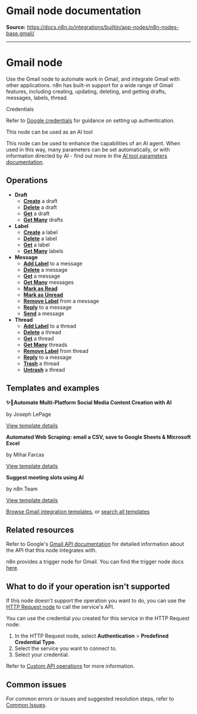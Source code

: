 # Gmail node documentation

**Source:** https://docs.n8n.io/integrations/builtin/app-nodes/n8n-nodes-base.gmail/

---

# Gmail node

Use the Gmail node to automate work in Gmail, and integrate Gmail with other applications. n8n has built-in support for a wide range of Gmail features, including creating, updating, deleting, and getting drafts, messages, labels, thread.

Credentials

Refer to [Google credentials](../../credentials/google/) for guidance on setting up authentication.

This node can be used as an AI tool

This node can be used to enhance the capabilities of an AI agent. When used in this way, many parameters can be set automatically, or with information directed by AI - find out more in the [AI tool parameters documentation](../../../../advanced-ai/examples/using-the-fromai-function/).

## Operations

- **Draft**
  - [**Create**](draft-operations/#create-a-draft) a draft
  - [**Delete**](draft-operations/#delete-a-draft) a draft
  - [**Get**](draft-operations/#get-a-draft) a draft
  - [**Get Many**](draft-operations/#get-many-drafts) drafts
- **Label**
  - [**Create**](label-operations/#create-a-label) a label
  - [**Delete**](label-operations/#delete-a-label) a label
  - [**Get**](label-operations/#get-a-label) a label
  - [**Get Many**](label-operations/#get-many-labels) labels
- **Message**
  - [**Add Label**](message-operations/#add-label-to-a-message) to a message
  - [**Delete**](message-operations/#delete-a-message) a message
  - [**Get**](message-operations/#get-a-message) a message
  - [**Get Many**](message-operations/#get-many-messages) messages
  - [**Mark as Read**](message-operations/#mark-as-read)
  - [**Mark as Unread**](message-operations/#mark-as-unread)
  - [**Remove Label**](message-operations/#remove-label-from-a-message) from a message
  - [**Reply**](message-operations/#reply-to-a-message) to a message
  - [**Send**](message-operations/#send-a-message) a message
- **Thread**
  - [**Add Label**](thread-operations/#add-label-to-a-thread) to a thread
  - [**Delete**](thread-operations/#delete-a-thread) a thread
  - [**Get**](thread-operations/#get-a-thread) a thread
  - [**Get Many**](thread-operations/#get-many-threads) threads
  - [**Remove Label**](thread-operations/#remove-label-from-a-thread) from thread
  - [**Reply**](thread-operations/#reply-to-a-message) to a message
  - [**Trash**](thread-operations/#trash-a-thread) a thread
  - [**Untrash**](thread-operations/#untrash-a-thread) a thread

## Templates and examples

**✨🤖Automate Multi-Platform Social Media Content Creation with AI**

by Joseph LePage

[View template details](https://n8n.io/workflows/3066-automate-multi-platform-social-media-content-creation-with-ai/)

**Automated Web Scraping: email a CSV, save to Google Sheets & Microsoft Excel**

by Mihai Farcas

[View template details](https://n8n.io/workflows/2275-automated-web-scraping-email-a-csv-save-to-google-sheets-and-microsoft-excel/)

**Suggest meeting slots using AI**

by n8n Team

[View template details](https://n8n.io/workflows/1953-suggest-meeting-slots-using-ai/)

[Browse Gmail integration templates](https://n8n.io/integrations/gmail/), or [search all templates](https://n8n.io/workflows/)

## Related resources

Refer to Google's [Gmail API documentation](https://developers.google.com/gmail/api) for detailed information about the API that this node integrates with.

n8n provides a trigger node for Gmail. You can find the trigger node docs [here](../../trigger-nodes/n8n-nodes-base.gmailtrigger/).

## What to do if your operation isn't supported

If this node doesn't support the operation you want to do, you can use the [HTTP Request node](../../core-nodes/n8n-nodes-base.httprequest/) to call the service's API.

You can use the credential you created for this service in the HTTP Request node:

1. In the HTTP Request node, select **Authentication** > **Predefined Credential Type**.
2. Select the service you want to connect to.
3. Select your credential.

Refer to [Custom API operations](../../../custom-operations/) for more information.

## Common issues

For common errors or issues and suggested resolution steps, refer to [Common Issues](common-issues/).
